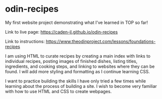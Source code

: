 # odin-recipes
My first website project demonstrating what I've learned in TOP so far!

Link to live page: https://caden-jl.github.io/odin-recipes 

Link to instructions: https://www.theodinproject.com/lessons/foundations-recipes 

I am using HTML to curate recipes by creating a main index with links to 
individual recipes, posting images of finished dishes, listing titles, 
ingredients, and cooking steps, and linking to websites where they can 
be found. I will add more styling and formatting as I continue learning CSS. 

I want to practice building the skills I have only tried a few times 
while learning about the process of building a site. I wish to become 
very familiar with how to use HTML and CSS to create webpages.
